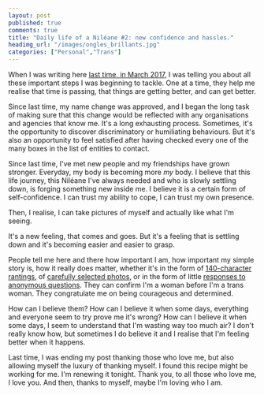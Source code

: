 ```yaml
---
layout: post
published: true
comments: true
title: "Daily life of a Niléane #2: new confidence and hassles."
headimg_url: "/images/ongles_brillants.jpg"
categories: ["Personal","Trans"]
---
```

When I was writing here [last time, in March 2017](/2017/03/12/dailylife-nileane-1.html), I was telling you about all these important steps I was beginning to tackle. One at a time, they help me realise that time is passing, that things are getting better, and can get better.

Since last time, my name change was approved, and I began the long task of making sure that this change would be reflected with any organisations and agencies that know me. It's a long exhausting process. Sometimes, it's the opportunity to discover discriminatory or humiliating behaviours. But it's also an opportunity to feel satisfied after having checked every one of the many boxes in the list of entities to contact.

Since last time, I've met new people and my friendships have grown stronger. Everyday, my body is becoming more *my* body. I believe that this life journey, this Niléane I've always needed and who is slowly settling down, is forging something new inside me. I believe it is a certain form of self-confidence. I can trust my ability to cope, I can trust my own presence.

Then, I realise, I can take pictures of myself and actually like what I'm seeing.

It's a new feeling, that comes and goes. But it's a feeling that is settling down and it's becoming easier and easier to grasp.

People tell me here and there how important I am, how important my simple story is, how it really does matter, whether it's in the form of [140-character rantings](https://twitter.com/Nildeala), of [carefully selected photos](https://instagram.com/Nildeala), or in the form of little [responses to anonymous questions](https://curiouscat.me/Nildeala). They can confirm I'm a woman before I'm a trans woman. They congratulate me on being courageous and determined.

How can I believe them? How can I believe it when some days, everything and everyone seem to try prove me it's wrong? How can I believe it when some days, I seem to understand that I'm wasting way too much air? I don't really know how, but sometimes I do believe it and I realise that I'm feeling better when it happens.

Last time, I was ending my post thanking those who love me, but also allowing myself the luxury of thanking myself. I found this recipe might be working for me. I'm renewing it tonight. Thank you, to all those who love me, I love you. And then, thanks to myself, maybe I'm loving who I am.
